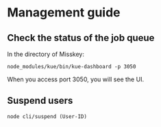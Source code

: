 # Management guide

## Check the status of the job queue
In the directory of Misskey:
``` shell
node_modules/kue/bin/kue-dashboard -p 3050
```
When you access port 3050, you will see the UI.

## Suspend users
``` shell
node cli/suspend (User-ID)
```
